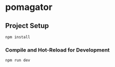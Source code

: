 # pomagator

## Project Setup

```sh
npm install
```

### Compile and Hot-Reload for Development

```sh
npm run dev
```

